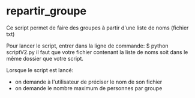 # repartir_groupe
Ce script permet de faire des groupes à partir d'une liste de noms (fichier txt)

Pour lancer le script, entrer dans la ligne de commande: $ python scriptV2.py
il faut que votre fichier contenant la liste de noms soit dans le même dossier que votre script.

Lorsque le script est lancé: 
- on demande à l'utilisateur de préciser le nom de son fichier
- on demande le nombre maximum de personnes par groupe

